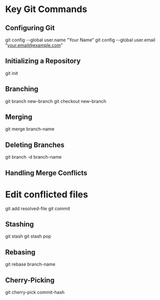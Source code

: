 # Key Git Commands

## Configuring Git

git config --global user.name "Your Name"
git config --global user.email "your.email@example.com"


## Initializing a Repository

git init

## Branching

git branch new-branch
git checkout new-branch


## Merging

git merge branch-name


## Deleting Branches

git branch -d branch-name


## Handling Merge Conflicts

# Edit conflicted files
git add resolved-file
git commit


## Stashing

git stash
git stash pop


## Rebasing

git rebase branch-name


## Cherry-Picking

git cherry-pick commit-hash
